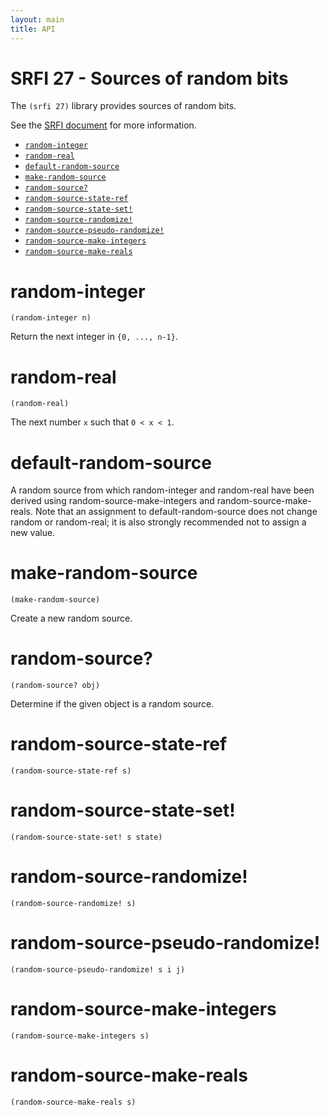 ```yaml
---
layout: main
title: API
---
```


# SRFI 27 - Sources of random bits

The `(srfi 27)` library provides sources of random bits. 

See the [SRFI document](http://srfi.schemers.org/srfi-27/srfi-27.html) for more information.

- [`random-integer`](#random-integer)
- [`random-real`](#random-real)
- [`default-random-source`](#default-random-source)
- [`make-random-source`](#make-random-source)
- [`random-source?`](#random-source)
- [`random-source-state-ref`](#random-source-state-ref)
- [`random-source-state-set!`](#random-source-state-set)
- [`random-source-randomize!`](#random-source-randomize)
- [`random-source-pseudo-randomize!`](#random-source-pseudo-randomize)
- [`random-source-make-integers`](#random-source-make-integers)
- [`random-source-make-reals`](#random-source-make-reals)

# random-integer

    (random-integer n)

Return the next integer in `{0, ..., n-1}`.

# random-real

    (random-real)

The next number `x` such that `0 < x < 1`.

# default-random-source

A random source from which random-integer and random-real have been derived using random-source-make-integers and random-source-make-reals. Note that an assignment to default-random-source does not change random or random-real; it is also strongly recommended not to assign a new value.

# make-random-source

    (make-random-source)

Create a new random source.

# random-source?

    (random-source? obj)

Determine if the given object is a random source.

# random-source-state-ref

    (random-source-state-ref s)

# random-source-state-set!

    (random-source-state-set! s state)

# random-source-randomize!

    (random-source-randomize! s)

# random-source-pseudo-randomize!

    (random-source-pseudo-randomize! s i j)

# random-source-make-integers

    (random-source-make-integers s)

# random-source-make-reals

    (random-source-make-reals s)

